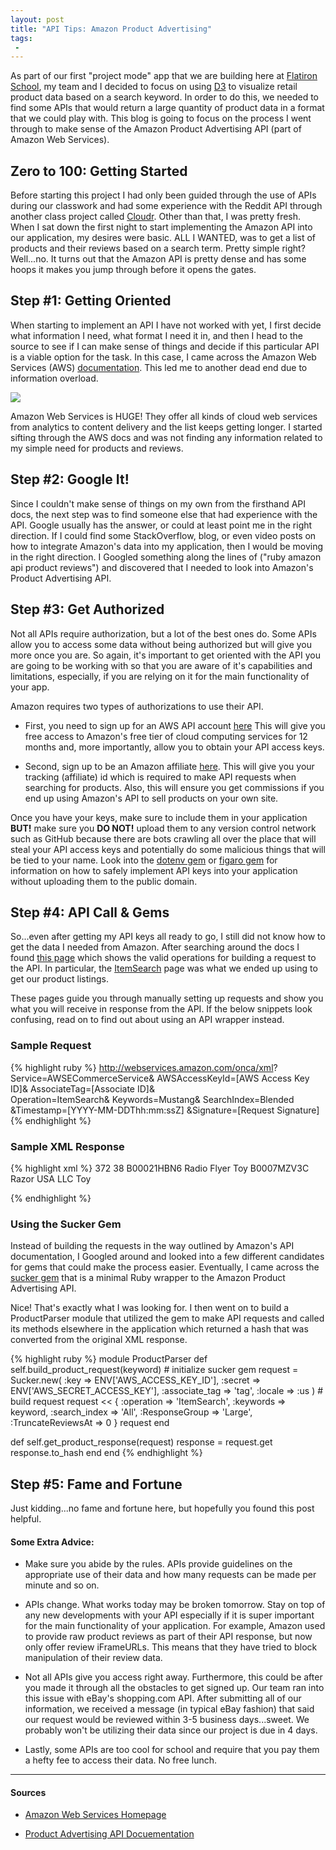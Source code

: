```yaml
---
layout: post
title: "API Tips: Amazon Product Advertising"
tags:
 -
---
```


As part of our first "project mode" app that we are building here at <a href="http://flatironschool.com/?gclid=CP243O37icgCFQmPHwod008GAA">Flatiron School</a>, my team and I decided to focus on using <a href="http://tylermachen.github.io/2015/09/07/d3-data-driven-documents.html">D3</a> to visualize retail product data based on a search keyword. In order to do this, we needed to find some APIs that would return a large quantity of product data in a format that we could play with. This blog is going to focus on the process I went through to make sense of the Amazon Product Advertising API (part of Amazon Web Services).
<!--more-->

## Zero to 100: Getting Started

Before starting this project I had only been guided through the use of APIs during our classwork and had some experience with the Reddit API through another class project called <a href="http://cloudr.herokuapp.com/">Cloudr</a>. Other than that, I was pretty fresh. When I sat down the first night to start implementing the Amazon API into our application, my desires were basic. ALL I WANTED, was to get a list of products and their reviews based on a search term. Pretty simple right? Well...no. It turns out that the Amazon API is pretty dense and has some hoops it makes you jump through before it opens the gates.

## Step #1: Getting Oriented

When starting to implement an API I have not worked with yet, I first decide what information I need, what format I need it in, and then I head to the source to see if I can make sense of things and decide if this particular API is a viable option for the task. In this case, I came across the Amazon Web Services (AWS) <a href="https://aws.amazon.com/documentation/">documentation</a>. This led me to another dead end due to information overload.

<img src="https://dgosxlrnzhofi.cloudfront.net/custom_page_images/307/page_images/AWS-account.png?1424293283">

Amazon Web Services is HUGE! They offer all kinds of cloud web services from analytics to content delivery and the list keeps getting longer. I started sifting through the AWS docs and was not finding any information related to my simple need for products and reviews.

## Step #2: Google It!

Since I couldn't make sense of things on my own from the firsthand API docs, the next step was to find someone else that had experience with the API. Google usually has the answer, or could at least point me in the right direction. If I could find some StackOverflow, blog, or even video posts on how to integrate Amazon's data into my application, then I would be moving in the right direction. I Googled something along the lines of ("ruby amazon api product reviews") and discovered that I needed to look into Amazon's Product Advertising API.

## Step #3: Get Authorized

Not all APIs require authorization, but a lot of the best ones do. Some APIs allow you to access some data without being authorized but will give you more once you are. So again, it's important to get oriented with the API you are going to be working with so that you are aware of it's capabilities and limitations, especially, if you are relying on it for the main functionality of your app.

Amazon requires two types of authorizations to use their API.

* First, you need to sign up for an AWS API account <a href="https://aws.amazon.com/free/?sc_channel=PS&sc_campaign=acquisition_US&sc_publisher=google&sc_medium=cloud_computing_b&sc_content=aws_core_bmm&sc_detail=%2Bamazon%20%2Bweb%20%2Bservices&sc_category=cloud_computing&sc_segment=73823472762&sc_matchtype=b&sc_country=US&s_kwcid=AL!4422!3!73823472762!b!!g!!%2Bamazon%20%2Bweb%20%2Bservices&ef_id=Vf9@EAAAAAyMIRtJ:20150922071426:s">here</a> This will give you free access to Amazon's free tier of cloud computing services for 12 months and, more importantly, allow you to obtain your API access keys.

* Second, sign up to be an Amazon affiliate <a href="https://affiliate-program.amazon.com/">here</a>. This will give you your tracking (affiliate) id which is required to make API requests when searching for products. Also, this will ensure you get commissions if you end up using Amazon's API to sell products on your own site.

Once you have your keys, make sure to include them in your application <strong>BUT!</strong> make sure you <strong>DO NOT!</strong> upload them to any version control network such as GitHub because there are bots crawling all over the place that will steal your API access keys and potentially do some malicious things that will be tied to your name. Look into the <a href="https://github.com/bkeepers/dotenv">dotenv gem</a> or <a href="https://github.com/laserlemon/figaro">figaro gem</a> for information on how to safely implement API keys into your application without uploading them to the public domain.

## Step #4: API Call & Gems

So...even after getting my API keys all ready to go, I still did not know how to get the data I needed from Amazon. After searching around the docs I found <a href="http://docs.aws.amazon.com/AWSECommerceService/latest/DG/CHAP_OperationListAlphabetical.html">this page</a> which shows the valid operations for building a request to the API. In particular, the <a href="http://docs.aws.amazon.com/AWSECommerceService/latest/DG/ItemSearch.html">ItemSearch</a> page was what we ended up using to get our product listings.

These pages guide you through manually setting up requests and show you what you will receive in response from the API. If the below snippets look confusing, read on to find out about using an API wrapper instead.

### Sample Request

{% highlight ruby %}
http://webservices.amazon.com/onca/xml?
Service=AWSECommerceService&
AWSAccessKeyId=[AWS Access Key ID]&
AssociateTag=[Associate ID]&  
Operation=ItemSearch&
Keywords=Mustang&
SearchIndex=Blended
&Timestamp=[YYYY-MM-DDThh:mm:ssZ]
&Signature=[Request Signature]
{% endhighlight %}

### Sample XML Response

{% highlight xml %}
<TotalResults>372</TotalResults>
<TotalPages>38</TotalPages>
<Item>
  <ASIN>B00021HBN6</ASIN>
  <ItemAttributes>
    <Manufacturer>Radio Flyer</Manufacturer>
    <ProductGroup>Toy</ProductGroup>
    <Title>Radio Flyer Retro Rocket</Title>
  </ItemAttributes>
  </Item>
  <Item>
  <ASIN>B0007MZV3C</ASIN>
  <ItemAttributes>
  <Manufacturer>Razor USA LLC</Manufacturer>
  <ProductGroup>Toy</ProductGroup>
  <Title>Razor Dirt Rocket MX350 Bike</Title>
  </ItemAttributes>
</Item>
{% endhighlight %}

### Using the Sucker Gem

Instead of building the requests in the way outlined by Amazon's API documentation, I Googled around and looked into a few different candidates for gems that could make the process easier. Eventually, I came across the <a href="https://github.com/ryanmarshall/sucker">sucker gem</a> that is a minimal Ruby wrapper to the Amazon Product Advertising API.

Nice! That's exactly what I was looking for. I then went on to build a ProductParser module that utilized the gem to make API requests and called its methods elsewhere in the application which returned a hash that was converted from the original XML response.

{% highlight ruby %}
module ProductParser
  def self.build_product_request(keyword)
    # initialize sucker gem
    request = Sucker.new(
      :key    => ENV['AWS_ACCESS_KEY_ID'],
      :secret => ENV['AWS_SECRET_ACCESS_KEY'],
      :associate_tag => 'tag',
      :locale => :us
    )
    # build request
    request << {
      :operation     => 'ItemSearch',
      :keywords      => keyword,
      :search_index  => 'All',
      :ResponseGroup => 'Large',
      :TruncateReviewsAt => 0
    }
    request
  end

  def self.get_product_response(request)
    response = request.get
    response.to_hash
  end
end
{% endhighlight %}

## Step #5: Fame and Fortune

Just kidding...no fame and fortune here, but hopefully you found this post helpful.

#### Some Extra Advice:

* Make sure you abide by the rules. APIs provide guidelines on the appropriate use of their data and how many requests can be made per minute and so on.

* APIs change. What works today may be broken tomorrow. Stay on top of any new developments with your API especially if it is super important for the main functionality of your application. For example, Amazon used to provide raw product reviews as part of their API response, but now only offer review iFrameURLs. This means that they have tried to block manipulation of their review data.

* Not all APIs give you access right away. Furthermore, this could be after you made it through all the obstacles to get signed up. Our team ran into this issue with eBay's shopping.com API. After submitting all of our information, we received a message (in typical eBay fashion) that said our request would be reviewed within 3-5 business days...sweet. We probably won't be utilizing their data since our project is due in 4 days.

* Lastly, some APIs are too cool for school and require that you pay them a hefty fee to access their data. No free lunch.

---

#### Sources

* <a href="https://aws.amazon.com/">Amazon Web Services Homepage</a>

* <a href="http://docs.aws.amazon.com/AWSECommerceService/latest/DG/ProgrammingGuide.html">Product Advertising API Docuementation</a>
